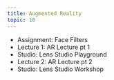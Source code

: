 ```yaml
---
title: Augmented Reality
topic: 10
---
```

- Assignment: Face Filters
- Lecture 1: AR Lecture pt 1
- Studio: Lens Studio Playground
- Lecture 2: AR Lecture pt 2
- Studio: Lens Studio Workshop
